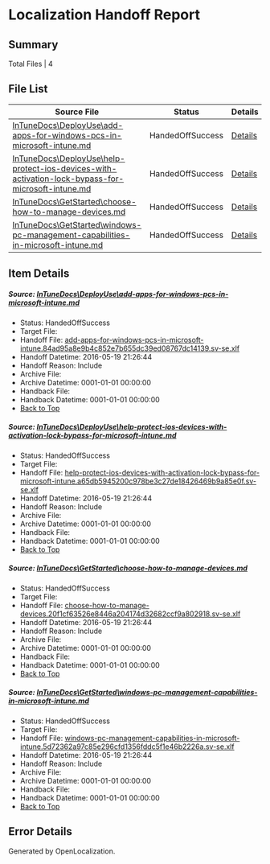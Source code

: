 # <a name='report-top'></a> Localization Handoff Report

## Summary
 Total Files | 4

## File List
 Source File | Status | Details 
 ----------- | ------ | ------- 
 [InTuneDocs\DeployUse\add-apps-for-windows-pcs-in-microsoft-intune.md](https://github.com/Microsoft/IntuneDocs-pr/blob/496679a196dc3e84c6b16ad0d3b830c81f12631b/InTuneDocs/DeployUse/add-apps-for-windows-pcs-in-microsoft-intune.md) | HandedOffSuccess | [Details](#e3d742f144ee7ab1e123cf9f312dad54ecb2df2310)
 [InTuneDocs\DeployUse\help-protect-ios-devices-with-activation-lock-bypass-for-microsoft-intune.md](https://github.com/Microsoft/IntuneDocs-pr/blob/496679a196dc3e84c6b16ad0d3b830c81f12631b/InTuneDocs/DeployUse/help-protect-ios-devices-with-activation-lock-bypass-for-microsoft-intune.md) | HandedOffSuccess | [Details](#7bbd761b13f110297959a036ec15cafe1396377e47)
 [InTuneDocs\GetStarted\choose-how-to-manage-devices.md](https://github.com/Microsoft/IntuneDocs-pr/blob/98fef2cbd78b8f8c38d47a6a43552871dd7eeb62/InTuneDocs/GetStarted/choose-how-to-manage-devices.md) | HandedOffSuccess | [Details](#4ce01f47ef07afed2041cea6f8606d8ef1bb6993480)
 [InTuneDocs\GetStarted\windows-pc-management-capabilities-in-microsoft-intune.md](https://github.com/Microsoft/IntuneDocs-pr/blob/98fef2cbd78b8f8c38d47a6a43552871dd7eeb62/InTuneDocs/GetStarted/windows-pc-management-capabilities-in-microsoft-intune.md) | HandedOffSuccess | [Details](#711d1ca4d6afe52fdeec94ff2e7893618b4fe28c525)

## Item Details
##### <a name='e3d742f144ee7ab1e123cf9f312dad54ecb2df2310'></a> Source: [InTuneDocs\DeployUse\add-apps-for-windows-pcs-in-microsoft-intune.md](https://github.com/Microsoft/IntuneDocs-pr/blob/496679a196dc3e84c6b16ad0d3b830c81f12631b/InTuneDocs/DeployUse/add-apps-for-windows-pcs-in-microsoft-intune.md)
* Status: HandedOffSuccess
* Target File: 
* Handoff File: [add-apps-for-windows-pcs-in-microsoft-intune.84ad95a8e9b4c852e7b655dc39ed08767dc14139.sv-se.xlf](https://github.com/Microsoft/EM.handoff/blob/a836550d19e63f55d77ffa8ccd1202a43ecea2eb/ol-handoff/Microsoft/IntuneDocs-pr.sv-se/master/add-apps-for-windows-pcs-in-microsoft-intune.84ad95a8e9b4c852e7b655dc39ed08767dc14139.sv-se.xlf)
* Handoff Datetime: 2016-05-19 21:26:44
* Handoff Reason: Include
* Archive File: 
* Archive Datetime: 0001-01-01 00:00:00
* Handback File: 
* Handback Datetime: 0001-01-01 00:00:00
* [Back to Top](#report-top)

##### <a name='7bbd761b13f110297959a036ec15cafe1396377e47'></a> Source: [InTuneDocs\DeployUse\help-protect-ios-devices-with-activation-lock-bypass-for-microsoft-intune.md](https://github.com/Microsoft/IntuneDocs-pr/blob/496679a196dc3e84c6b16ad0d3b830c81f12631b/InTuneDocs/DeployUse/help-protect-ios-devices-with-activation-lock-bypass-for-microsoft-intune.md)
* Status: HandedOffSuccess
* Target File: 
* Handoff File: [help-protect-ios-devices-with-activation-lock-bypass-for-microsoft-intune.a65db5945200c978be3c27de18426469b9a85e0f.sv-se.xlf](https://github.com/Microsoft/EM.handoff/blob/a836550d19e63f55d77ffa8ccd1202a43ecea2eb/ol-handoff/Microsoft/IntuneDocs-pr.sv-se/master/help-protect-ios-devices-with-activation-lock-bypass-for-microsoft-intune.a65db5945200c978be3c27de18426469b9a85e0f.sv-se.xlf)
* Handoff Datetime: 2016-05-19 21:26:44
* Handoff Reason: Include
* Archive File: 
* Archive Datetime: 0001-01-01 00:00:00
* Handback File: 
* Handback Datetime: 0001-01-01 00:00:00
* [Back to Top](#report-top)

##### <a name='4ce01f47ef07afed2041cea6f8606d8ef1bb6993480'></a> Source: [InTuneDocs\GetStarted\choose-how-to-manage-devices.md](https://github.com/Microsoft/IntuneDocs-pr/blob/98fef2cbd78b8f8c38d47a6a43552871dd7eeb62/InTuneDocs/GetStarted/choose-how-to-manage-devices.md)
* Status: HandedOffSuccess
* Target File: 
* Handoff File: [choose-how-to-manage-devices.20f1cf63526e8446a204174d32682ccf9a802918.sv-se.xlf](https://github.com/Microsoft/EM.handoff/blob/a836550d19e63f55d77ffa8ccd1202a43ecea2eb/ol-handoff/Microsoft/IntuneDocs-pr.sv-se/master/choose-how-to-manage-devices.20f1cf63526e8446a204174d32682ccf9a802918.sv-se.xlf)
* Handoff Datetime: 2016-05-19 21:26:44
* Handoff Reason: Include
* Archive File: 
* Archive Datetime: 0001-01-01 00:00:00
* Handback File: 
* Handback Datetime: 0001-01-01 00:00:00
* [Back to Top](#report-top)

##### <a name='711d1ca4d6afe52fdeec94ff2e7893618b4fe28c525'></a> Source: [InTuneDocs\GetStarted\windows-pc-management-capabilities-in-microsoft-intune.md](https://github.com/Microsoft/IntuneDocs-pr/blob/98fef2cbd78b8f8c38d47a6a43552871dd7eeb62/InTuneDocs/GetStarted/windows-pc-management-capabilities-in-microsoft-intune.md)
* Status: HandedOffSuccess
* Target File: 
* Handoff File: [windows-pc-management-capabilities-in-microsoft-intune.5d72362a97c85e296cfd1356fddc5f1e46b2226a.sv-se.xlf](https://github.com/Microsoft/EM.handoff/blob/a836550d19e63f55d77ffa8ccd1202a43ecea2eb/ol-handoff/Microsoft/IntuneDocs-pr.sv-se/master/windows-pc-management-capabilities-in-microsoft-intune.5d72362a97c85e296cfd1356fddc5f1e46b2226a.sv-se.xlf)
* Handoff Datetime: 2016-05-19 21:26:44
* Handoff Reason: Include
* Archive File: 
* Archive Datetime: 0001-01-01 00:00:00
* Handback File: 
* Handback Datetime: 0001-01-01 00:00:00
* [Back to Top](#report-top)


## Error Details

Generated by OpenLocalization.
